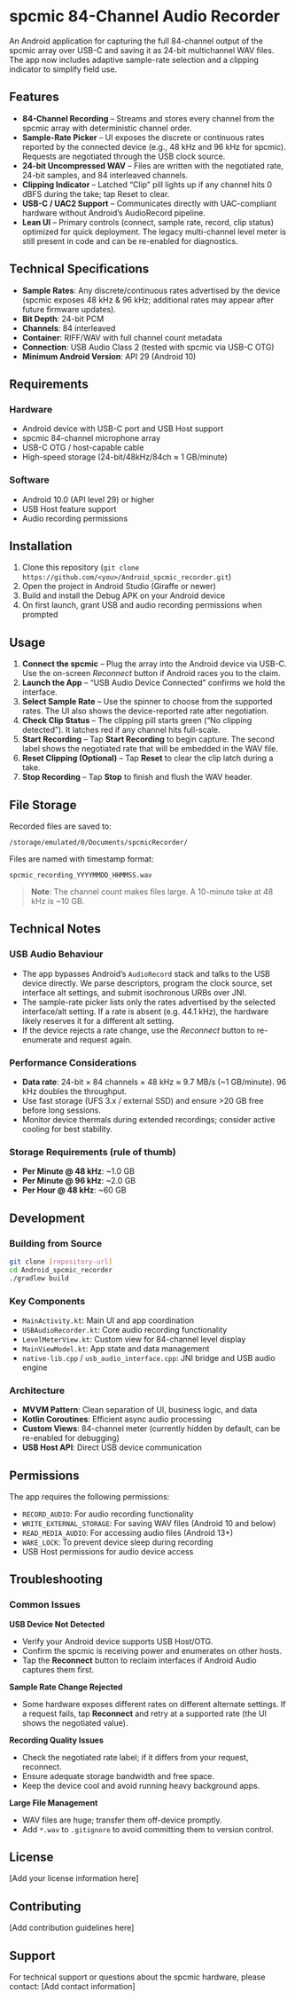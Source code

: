 # spcmic 84-Channel Audio Recorder

An Android application for capturing the full 84-channel output of the spcmic array over USB-C and saving it as 24-bit multichannel WAV files. The app now includes adaptive sample-rate selection and a clipping indicator to simplify field use.

## Features

- **84-Channel Recording** – Streams and stores every channel from the spcmic array with deterministic channel order.
- **Sample-Rate Picker** – UI exposes the discrete or continuous rates reported by the connected device (e.g., 48 kHz and 96 kHz for spcmic). Requests are negotiated through the USB clock source.
- **24-bit Uncompressed WAV** – Files are written with the negotiated rate, 24-bit samples, and 84 interleaved channels.
- **Clipping Indicator** – Latched “Clip” pill lights up if any channel hits 0 dBFS during the take; tap Reset to clear.
- **USB-C / UAC2 Support** – Communicates directly with UAC-compliant hardware without Android’s AudioRecord pipeline.
- **Lean UI** – Primary controls (connect, sample rate, record, clip status) optimized for quick deployment. The legacy multi-channel level meter is still present in code and can be re-enabled for diagnostics.

## Technical Specifications

- **Sample Rates**: Any discrete/continuous rates advertised by the device (spcmic exposes 48 kHz & 96 kHz; additional rates may appear after future firmware updates).
- **Bit Depth**: 24-bit PCM
- **Channels**: 84 interleaved
- **Container**: RIFF/WAV with full channel count metadata
- **Connection**: USB Audio Class 2 (tested with spcmic via USB-C OTG)
- **Minimum Android Version**: API 29 (Android 10)

## Requirements

### Hardware
- Android device with USB-C port and USB Host support
- spcmic 84-channel microphone array
- USB-C OTG / host-capable cable
- High-speed storage (24-bit/48kHz/84ch ≈ 1 GB/minute)

### Software
- Android 10.0 (API level 29) or higher
- USB Host feature support
- Audio recording permissions

## Installation

1. Clone this repository (`git clone https://github.com/<you>/Android_spcmic_recorder.git`)
2. Open the project in Android Studio (Giraffe or newer)
3. Build and install the Debug APK on your Android device
4. On first launch, grant USB and audio recording permissions when prompted

## Usage

1. **Connect the spcmic** – Plug the array into the Android device via USB-C. Use the on-screen *Reconnect* button if Android races you to the claim.
2. **Launch the App** – “USB Audio Device Connected” confirms we hold the interface.
3. **Select Sample Rate** – Use the spinner to choose from the supported rates. The UI also shows the device-reported rate after negotiation.
4. **Check Clip Status** – The clipping pill starts green (“No clipping detected”). It latches red if any channel hits full-scale.
5. **Start Recording** – Tap **Start Recording** to begin capture. The second label shows the negotiated rate that will be embedded in the WAV file.
6. **Reset Clipping (Optional)** – Tap **Reset** to clear the clip latch during a take.
7. **Stop Recording** – Tap **Stop** to finish and flush the WAV header.

## File Storage

Recorded files are saved to:
```
/storage/emulated/0/Documents/spcmicRecorder/
```

Files are named with timestamp format:
```
spcmic_recording_YYYYMMDD_HHMMSS.wav
```

> **Note**: The channel count makes files large. A 10-minute take at 48 kHz is ~10 GB.

## Technical Notes

### USB Audio Behaviour
- The app bypasses Android’s `AudioRecord` stack and talks to the USB device directly. We parse descriptors, program the clock source, set interface alt settings, and submit isochronous URBs over JNI.
- The sample-rate picker lists only the rates advertised by the selected interface/alt setting. If a rate is absent (e.g. 44.1 kHz), the hardware likely reserves it for a different alt setting.
- If the device rejects a rate change, use the *Reconnect* button to re-enumerate and request again.

### Performance Considerations
- **Data rate**: 24-bit × 84 channels × 48 kHz ≈ 9.7 MB/s (~1 GB/minute). 96 kHz doubles the throughput.
- Use fast storage (UFS 3.x / external SSD) and ensure >20 GB free before long sessions.
- Monitor device thermals during extended recordings; consider active cooling for best stability.

### Storage Requirements (rule of thumb)
- **Per Minute @ 48 kHz**: ~1.0 GB
- **Per Minute @ 96 kHz**: ~2.0 GB
- **Per Hour @ 48 kHz**: ~60 GB

## Development

### Building from Source
```bash
git clone [repository-url]
cd Android_spcmic_recorder
./gradlew build
```

### Key Components
- `MainActivity.kt`: Main UI and app coordination
- `USBAudioRecorder.kt`: Core audio recording functionality
- `LevelMeterView.kt`: Custom view for 84-channel level display
- `MainViewModel.kt`: App state and data management
- `native-lib.cpp` / `usb_audio_interface.cpp`: JNI bridge and USB audio engine

### Architecture
- **MVVM Pattern**: Clean separation of UI, business logic, and data
- **Kotlin Coroutines**: Efficient async audio processing
- **Custom Views**: 84-channel meter (currently hidden by default, can be re-enabled for debugging)
- **USB Host API**: Direct USB device communication

## Permissions

The app requires the following permissions:
- `RECORD_AUDIO`: For audio recording functionality
- `WRITE_EXTERNAL_STORAGE`: For saving WAV files (Android 10 and below)
- `READ_MEDIA_AUDIO`: For accessing audio files (Android 13+)
- `WAKE_LOCK`: To prevent device sleep during recording
- USB Host permissions for audio device access

## Troubleshooting

### Common Issues

**USB Device Not Detected**
- Verify your Android device supports USB Host/OTG.
- Confirm the spcmic is receiving power and enumerates on other hosts.
- Tap the **Reconnect** button to reclaim interfaces if Android Audio captures them first.

**Sample Rate Change Rejected**
- Some hardware exposes different rates on different alternate settings. If a request fails, tap **Reconnect** and retry at a supported rate (the UI shows the negotiated value).

**Recording Quality Issues**
- Check the negotiated rate label; if it differs from your request, reconnect.
- Ensure adequate storage bandwidth and free space.
- Keep the device cool and avoid running heavy background apps.

**Large File Management**
- WAV files are huge; transfer them off-device promptly.
- Add `*.wav` to `.gitignore` to avoid committing them to version control.

## License

[Add your license information here]

## Contributing

[Add contribution guidelines here]

## Support

For technical support or questions about the spcmic hardware, please contact:
[Add contact information]
